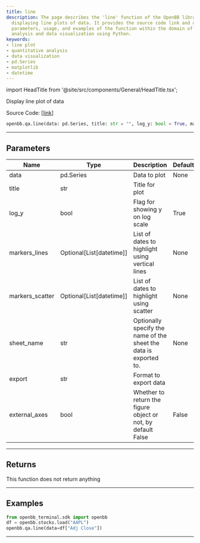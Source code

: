 ```yaml
---
title: line
description: The page describes the 'line' function of the OpenBB library, used for
  displaying line plots of data. It provides the source code link and details the
  parameters, usage, and examples of the function within the domain of quantitative
  analysis and data visualization using Python.
keywords:
- line plot
- quantitative analysis
- data visualization
- pd.Series
- matplotlib
- datetime
---
```


import HeadTitle from '@site/src/components/General/HeadTitle.tsx';

<HeadTitle title="qa.line - Reference | OpenBB SDK Docs" />

Display line plot of data

Source Code: [[link](https://github.com/OpenBB-finance/OpenBBTerminal/tree/main/openbb_terminal/common/quantitative_analysis/qa_view.py#L885)]

```python wordwrap
openbb.qa.line(data: pd.Series, title: str = "", log_y: bool = True, markers_lines: Optional[List[datetime.datetime]] = None, markers_scatter: Optional[List[datetime.datetime]] = None, export: str = "", sheet_name: Optional[str] = None, external_axes: bool = False)
```

---

## Parameters

| Name | Type | Description | Default | Optional |
| ---- | ---- | ----------- | ------- | -------- |
| data | pd.Series | Data to plot | None | False |
| title | str | Title for plot |  | True |
| log_y | bool | Flag for showing y on log scale | True | True |
| markers_lines | Optional[List[datetime]] | List of dates to highlight using vertical lines | None | True |
| markers_scatter | Optional[List[datetime]] | List of dates to highlight using scatter | None | True |
| sheet_name | str | Optionally specify the name of the sheet the data is exported to. | None | True |
| export | str | Format to export data |  | True |
| external_axes | bool | Whether to return the figure object or not, by default False | False | True |


---

## Returns

This function does not return anything

---

## Examples

```python
from openbb_terminal.sdk import openbb
df = openbb.stocks.load("AAPL")
openbb.qa.line(data=df["Adj Close"])
```

---

